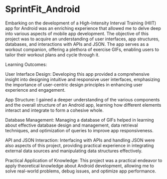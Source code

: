 # SprintFit_Android

Embarking on the development of a High-Intensity Interval Training (HIIT) app for Android was an enriching experience that allowed me to delve deep into various aspects of mobile app development. The objective of this project was to acquire an understanding of user interfaces, app structures, databases, and interactions with APIs and JSON. The app serves as a workout companion, offering a plethora of exercise GIFs, enabling users to tailor their workout plans and cycle through it.

Learning Outcomes:

User Interface Design: Developing this app provided a comprehensive insight into designing intuitive and responsive user interfaces, emphasizing the importance of user-centric design principles in enhancing user experience and engagement.

App Structure: I gained a deeper understanding of the various components and the overall structure of an Android app, learning how different elements interact and integrate to form a cohesive whole.

Database Management: Managing a database of GIFs helped in learning about effective database design and management, data retrieval techniques, and optimization of queries to improve app responsiveness.

API and JSON Interaction: Interfacing with APIs and handling JSON were also aspects of this project, providing practical experience in integrating external data sources and manipulating data structures effectively.

Practical Application of Knowledge: This project was a practical endeavor to apply theoretical knowledge about Android development, allowing me to solve real-world problems, debug issues, and optimize app performance.


